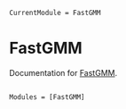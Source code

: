 ```@meta
CurrentModule = FastGMM
```

# FastGMM

Documentation for [FastGMM](https://github.com/hildebrandtlab/FastGMM.jl).

```@index
```

```@autodocs
Modules = [FastGMM]
```
